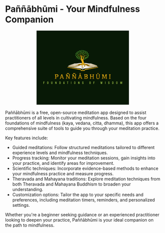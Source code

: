 # Paññābhūmi - Your Mindfulness Companion

[
    <div align="center">
        <img src="./img/logo.png" width="300" />
    </div>
](https://kusala.tech/pannabhumi)

Paññābhūmi is a free, open-source meditation app designed to assist practitioners of all levels in cultivating mindfulness. Based on the four foundations of mindfulness (kaya, vedana, citta, dhamma), this app offers a comprehensive suite of tools to guide you through your meditation practice.

Key features include:

* Guided meditations: Follow structured meditations tailored to different experience levels and mindfulness techniques.
* Progress tracking: Monitor your meditation sessions, gain insights into your practice, and identify areas for improvement.
* Scientific techniques: Incorporate evidence-based methods to enhance your mindfulness practice and measure progress.
* Theravada and Mahayana traditions: Explore meditation techniques from both Theravada and Mahayana Buddhism to broaden your understanding.
* Customization options: Tailor the app to your specific needs and preferences, including meditation timers, reminders, and personalized settings.

Whether you're a beginner seeking guidance or an experienced practitioner looking to deepen your practice, Paññābhūmi is your ideal companion on the path to mindfulness.

